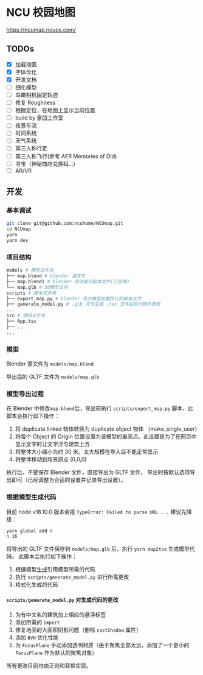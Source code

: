 # NCU 校园地图

https://ncumap.ncuos.com/

## TODOs

- [x] 加载动画
- [x] 字体优化
- [x] 开发文档
- [ ] 细化模型
- [ ] 鸟瞰相机固定轨迹
- [ ] 修复 Roughness
- [ ] 根据定位，在地图上显示当前位置
- [ ] build by 家园工作室
- [ ] 夜景车流
- [ ] 时间系统
- [ ] 天气系统
- [ ] 第三人称行走
- [ ] 第三人称飞行(参考 AER Memories of Old)
- [ ] 寻宝（神秘商店兑换码...)
- [ ] AR/VR

## 开发

### 基本调试
```bash
git clone git@github.com:ncuhome/NCUmap.git
cd NCUmap
yarn
yarn dev
```

### 项目结构
```bash
models # 模型文件夹
├── map.blend # blender 源文件
├── map.blend1 # blender 自动备份副本文件(已忽略)
└── map.glb # 3d模型文件
scripts # 脚本文件夹
├── export_map.py # blender 导出模型前需执行的脚本文件
├── generate_model.py # .glb 文件生成 .tsx 文件后执行额外修改
...
src # 源码文件夹
├── App.tsx
├── ...
...
```

### 模型

Blender 源文件为 `models/map.blend`

导出后的 GLTF 文件为 `models/map.glb`

### 模型导出过程

在 Blender 中修改`map.blend`后，导出前执行 `scripts/export_map.py` 脚本，此脚本会执行如下操作：
1. 将 duplicate linked 物体转换为 duplicate object 物体 （make_single_user）
2. 将每个 Object 的 Origin 位置设置为该模型的最高点。此设置是为了在网页中显示文字时让文字浮与建筑上方
3. 将整体大小缩小为约 30 米。太大规模在导入后不能正常显示
4. 将整体移动到场景原点 (0,0,0)

执行后，不要保存 Blender 文件，直接导出为 GLTF 文件。
导出时按默认选项导出即可（已经调整为合适的设置并记录导出设置）。

### 根据模型生成代码


目前 node v18.10.0 版本会报 `TypeError: Failed to parse URL ...` 建议先降级：
```bash
yarn global add n
n 16
```

将导出的 GLTF 文件保存到 `models/map.glb` 后，执行 `yarn map2tsx` 生成模型代码。
此脚本会执行如下操作：

1. 根据模型[生成](https://github.com/pmndrs/gltfjsx)引用模型所需的代码
2. 执行 `scripts/generate_model.py` 进行所需更改
3. 格式化生成的代码

#### `scripts/generate_model.py` 对生成代码的更改

1. 为有中文名的建筑加上相应的悬浮标签
2. 添加所需的 `import` 
3. 修复地面的大面积阴影问题（删除 `castShadow` 属性）
4. 添加 `BVH` 优化性能
5. 为 `FocusPlane` 手动添加透明材质（由于聚焦全部太远，添加了一个更小的 `FocusPlane` 作为默认的聚焦对象）

所有更改目前均由正则和替换实现。
